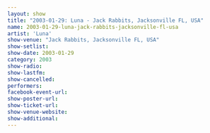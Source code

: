 ```yaml
---
layout: show
title: "2003-01-29: Luna - Jack Rabbits, Jacksonville FL, USA"
name: 2003-01-29-luna-jack-rabbits-jacksonville-fl-usa
artist: 'Luna'
show-venue: "Jack Rabbits, Jacksonville FL, USA"
show-setlist: 
show-date: 2003-01-29
category: 2003
show-radio: 
show-lastfm: 
show-cancelled: 
performers: 
facebook-event-url: 
show-poster-url: 
show-ticket-url: 
show-venue-website: 
show-additional: 
---
```


